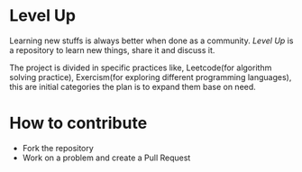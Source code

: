 # Level Up

Learning new stuffs is always better when done as a community. *Level Up* is
a repository to learn new things, share it and discuss it.

The project is divided in specific practices like, Leetcode(for algorithm solving practice),
Exercism(for exploring different programming languages), this are initial categories the plan is to expand
them base on need.

# How to contribute

- Fork the repository
- Work on a problem and create a Pull Request

